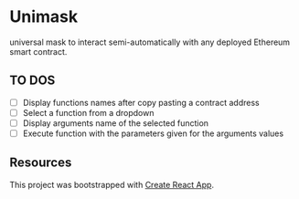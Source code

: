 # Unimask
universal mask to interact semi-automatically with any deployed Ethereum smart contract.

## TO DOS
- [ ] Display functions names after copy pasting a contract address
- [ ] Select a function from a dropdown
- [ ] Display arguments name of the selected function
- [ ] Execute function with the parameters given for the arguments values

## Resources
This project was bootstrapped with [Create React App](https://github.com/facebook/create-react-app).
